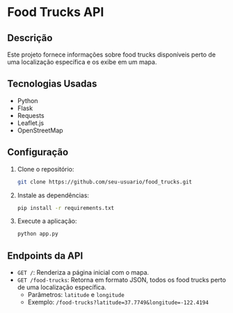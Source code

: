 # Food Trucks API

## Descrição
Este projeto fornece informações sobre food trucks disponíveis perto de uma localização específica e os exibe em um mapa.

## Tecnologias Usadas
- Python
- Flask
- Requests
- Leaflet.js
- OpenStreetMap

## Configuração
1. Clone o repositório:
    ```bash
    git clone https://github.com/seu-usuario/food_trucks.git
    ```
2. Instale as dependências:
    ```bash
    pip install -r requirements.txt
    ```
3. Execute a aplicação:
    ```bash
    python app.py
    ```

## Endpoints da API
- `GET /`: Renderiza a página inicial com o mapa.
- `GET /food-trucks`: Retorna em formato JSON, todos os food trucks perto de uma localização específica.
    - Parâmetros: `latitude` e `longitude`
    - Exemplo: `/food-trucks?latitude=37.7749&longitude=-122.4194`
